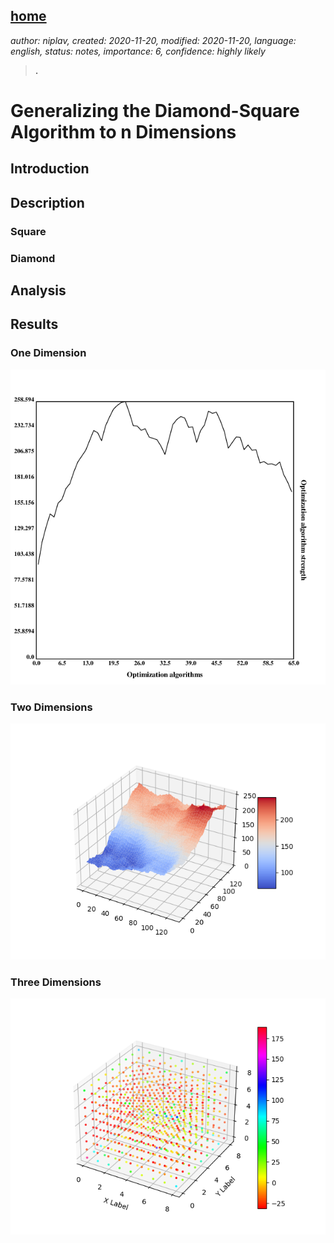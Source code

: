 [home](./index.md)
------------------

*author: niplav, created: 2020-11-20, modified: 2020-11-20, language: english, status: notes, importance: 6, confidence: highly likely*

> __.__

Generalizing the Diamond-Square Algorithm to n Dimensions
=========================================================

Introduction
-------------

Description
------------

### Square

### Diamond

Analysis
--------

Results
-------

### One Dimension

![Space generated by the algorithm in one dimension](./img/generalizing_diamond_square/onedim.png "Space generated by the algorithm in one dimension")

### Two Dimensions

![Space generated by the algorithm in two dimensions](./img/generalizing_diamond_square/twodim.png "Space generated by the algorithm in two dimensions")

### Three Dimensions

![Space generated by the algorithm in three dimensions](./img/generalizing_diamond_square/threedim.png "Space generated by the algorithm in three dimensions")
